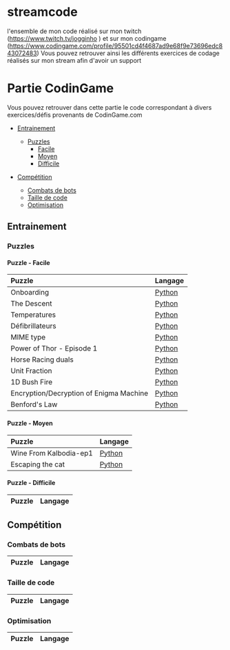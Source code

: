 # streamcode
l'ensemble de mon code réalisé sur mon twitch (https://www.twitch.tv/jogginho )
et sur mon codingame (https://www.codingame.com/profile/95501cd4f4687ad9e68f9e73696edc843072483)
Vous pouvez retrouver ainsi les différents exercices de codage réalisés sur mon stream afin d'avoir un support

# Partie CodinGame
Vous pouvez retrouver dans cette partie le code correspondant à divers exercices/défis provenants de CodinGame.com

- [Entrainement](#entrainement)
  - [Puzzles](#puzzles)
    - [Facile](#puzzle---facile)
    - [Moyen](#puzzle---moyen)
    - [Difficile](#puzzle---difficile)

- [Compétition](#compétition)
  - [Combats de bots](#combats-de-bots)
  - [Taille de code](#taille-de-code)
  - [Optimisation](#optimisation)

## Entrainement

### Puzzles

#### Puzzle - Facile

| Puzzle | Langage |
|:-|:-|
| Onboarding | [Python](https://github.com/Nettoyjogg/streamcode/blob/dev/Codingame/Entrainements/Python/Facile/Onboarding.py) |
| The Descent | [Python](https://github.com/Nettoyjogg/streamcode/blob/dev/Codingame/Entrainements/Python/Facile/the%20descent.py) |
| Temperatures | [Python](https://github.com/Nettoyjogg/streamcode/blob/dev/Codingame/Entrainements/Python/Facile/temperatures.py) |
| Défibrillateurs | [Python](https://github.com/Nettoyjogg/streamcode/blob/dev/Codingame/Entrainements/Python/Facile/D%C3%A9fibrillateurs.py) |
| MIME type | [Python](https://github.com/Nettoyjogg/streamcode/blob/dev/Codingame/Entrainements/Python/Facile/MIME%20Type.py) |
| Power of Thor - Episode 1 | [Python](https://github.com/Nettoyjogg/streamcode/blob/dev/Codingame/Entrainements/Python/Facile/Power%20of%20Thor%20-%20Episode%201.py) |
| Horse Racing duals | [Python](https://github.com/Nettoyjogg/streamcode/blob/dev/Codingame/Entrainements/Python/Facile/horse%20racing%20duals.py) |
| Unit Fraction | [Python](https://github.com/Nettoyjogg/streamcode/blob/dev/Codingame/Entrainements/Python/Facile/Unit%20Fractions.py) |
| 1D Bush Fire | [Python](https://github.com/Nettoyjogg/streamcode/blob/dev/Codingame/Entrainements/Python/Facile/1D%20Bush%20Fire.py) |
| Encryption/Decryption of Enigma Machine | [Python](https://github.com/Nettoyjogg/streamcode/blob/dev/Codingame/Entrainements/Python/Facile/Encryption%20and%20Decryption%20of%20Enigma%20Machine.py) |
| Benford's Law | [Python](https://github.com/Nettoyjogg/streamcode/blob/dev/Codingame/Entrainements/Python/Facile/Benford's%20Law.py) |

#### Puzzle - Moyen

| Puzzle | Langage |
|:-|:-|
| Wine From Kalbodia-ep1 | [Python](https://github.com/Nettoyjogg/streamcode/blob/dev/Codingame/Entrainements/Python/Moyen/Wine%20from%20Kalbodia-ep1.py) |
| Escaping the cat | [Python](https://github.com/Nettoyjogg/streamcode/blob/dev/Codingame/Entrainements/Python/Moyen/Escaping%20the%20cat.py) |

#### Puzzle - Difficile

| Puzzle | Langage |
|:-|:-|


## Compétition

### Combats de bots

| Puzzle | Langage |
|:-|:-|


### Taille de code

| Puzzle | Langage |
|:-|:-|


### Optimisation

| Puzzle | Langage |
|:-|:-|


